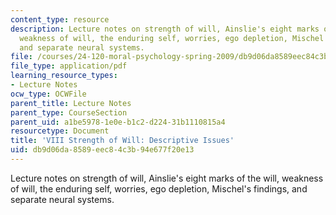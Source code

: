 ```yaml
---
content_type: resource
description: Lecture notes on strength of will, Ainslie's eight marks of the will,
  weakness of will, the enduring self, worries, ego depletion, Mischel's findings,
  and separate neural systems.
file: /courses/24-120-moral-psychology-spring-2009/db9d06da8589eec84c3b94e677f20e13_MIT24_120s09_lec08.pdf
file_type: application/pdf
learning_resource_types:
- Lecture Notes
ocw_type: OCWFile
parent_title: Lecture Notes
parent_type: CourseSection
parent_uid: a1be5978-1e0e-b1c2-d224-31b1110815a4
resourcetype: Document
title: 'VIII Strength of Will: Descriptive Issues'
uid: db9d06da-8589-eec8-4c3b-94e677f20e13
---
```

Lecture notes on strength of will, Ainslie's eight marks of the will, weakness of will, the enduring self, worries, ego depletion, Mischel's findings, and separate neural systems.

